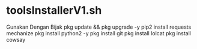# toolsInstallerV1.sh
Gunakan Dengan Bijak
pkg update && pkg upgrade -y
pip2 install requests mechanize
pkg install python2 -y
pkg install git
pkg install lolcat
pkg install cowsay 
